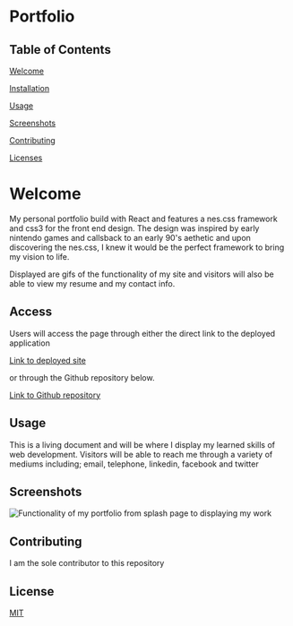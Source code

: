 # Portfolio

## Table of Contents

[Welcome](https://github.com/AndreDiop/Portfolio/blob/main/README.md#Welcome)

[Installation](https://github.com/AndreDiop/Portfolio/blob/main/README.md#Access)

[Usage](https://github.com/AndreDiop/Portfolio/blob/main/README.md#Usage)

[Screenshots](https://github.com/AndreDiop/Portfolio/blob/main/README.md#Screenshots)

[Contributing](https://github.com/AndreDiop/Portfolio/blob/main/README.md#Contributing)

[Licenses](https://github.com/AndreDiop/Portfolio/blob/main/README.md#Licenses)

# Welcome

My personal portfolio build with React and features a nes.css framework and css3 for the front end design. 
The design was inspired by early nintendo games and callsback to an early 90's aethetic and upon discovering the nes.css, I knew it
would be the perfect framework to bring my vision to life. 

Displayed are gifs of the functionality of my site and visitors will also be able to view my resume and my contact info.




## Access

Users will access the page through either the direct link to the deployed application


[Link to deployed site](https://andrediop.github.io/my-portfolio/)


or through the Github repository below.


[Link to Github repository](https://github.com/AndreDiop/my-portfolio)


## Usage

This is a living document and will be where I display my learned skills of web development. Visitors will be able to reach me through a variety of mediums including; email, telephone, linkedin, facebook and twitter
## Screenshots


![Functionality of my portfolio from splash page to displaying my work](https://media.giphy.com/media/I2ahWSyGFgaGUHKFAj/giphy.gif)

## Contributing

I am the sole contributor to this repository

## License

[MIT](https://choosealicense.com/licenses/mit/)
